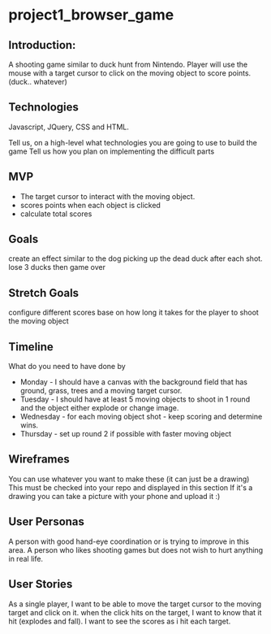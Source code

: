 # project1_browser_game

## Introduction:
A shooting game similar to duck hunt from Nintendo.
Player will use the mouse with a target cursor to click on the moving object to score points.  (duck.. whatever)


## Technologies
Javascript, JQuery, CSS and HTML.

Tell us, on a high-level what technologies you are going to use to build the game
Tell us how you plan on implementing the difficult parts


## MVP
* The target cursor to interact with the moving object.
* scores points when each object is clicked
* calculate total scores


## Goals
create an effect similar to the dog picking up the dead duck after each shot.
lose 3 ducks then game over


## Stretch Goals
configure different scores base on how long it takes for the player to shoot the moving object


## Timeline
What do you need to have done by
* Monday - I should have a canvas with the background field that has ground, grass, trees and a moving target cursor.
* Tuesday - I should have at least 5 moving objects to shoot in 1 round and the object either explode or change image.
* Wednesday - for each moving object shot - keep scoring and determine wins.
* Thursday - set up round 2 if possible with faster moving object


## Wireframes
You can use whatever you want to make these (it can just be a drawing)
This must be checked into your repo and displayed in this section
If it's a drawing you can take a picture with your phone and upload it :)

## User Personas
A person with good hand-eye coordination or is trying to improve in this area.
A person who likes shooting games but does not wish to hurt anything in real life.


## User Stories
As a single player, I want to be able to move the target cursor to the moving target and click on it.
when the click hits on the target, I want to know that it hit (explodes and fall). I want to see the scores as i hit each target.
